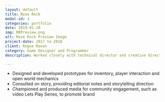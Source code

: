 ```yaml
---
layout: default
title: Rose Rock
modal-id: 3
categories: portfolio
date: 2019-01-28
img: RRPreview.png
alt: Rose Rock Preview Image
project-date: 2017 to 2018
client: Rogue Raven 
category: Game Designer and Programmer
description: Worked closely with technical director and creative director to develop game prototypes and promotional content.

---
```


- Designed and developed prototypes for inventory, player interaction and open world mechanics
- Consulted on story, providing editorial notes and storytelling direction
- Championed and produced media for community engagement, such as video Lets Play Series, to promote brand